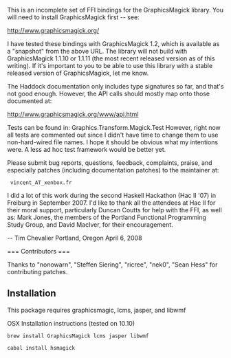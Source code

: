 This is an incomplete set of FFI bindings for the GraphicsMagick
library. You will need to install GraphicsMagick first -- see:
   
   http://www.graphicsmagick.org/


I have tested these bindings with GraphicsMagick 1.2, which is
available as a "snapshot" from the above URL. The library will not
build with GraphicsMagick 1.1.10 or 1.1.11 (the most recent
released version as of this writing). If it's important to you to
be able to use this library with a stable released version of
GraphicsMagick, let me know.

The Haddock documentation only includes type signatures so far, and
that's not good enough. However, the API calls should mostly map onto
those documented at:

   http://www.graphicsmagick.org/www/api.html

Tests can be found in:
   Graphics.Transform.Magick.Test
However, right now all tests are commented out since I didn't have
time to change them to use non-hard-wired file names. I hope it should
be obvious what my intentions were. A less ad hoc test framework would
be better yet.

Please submit bug reports, questions, feedback, complaints, praise,
and especially patches (including documentation patches) to the 
maintainer at:

     vincent_AT_xenbox.fr

I did a lot of this work during the second Haskell Hackathon (Hac II
'07) in Freiburg in September 2007. I'd like to thank all the
attendees at Hac II for their moral support, particularly Duncan
Coutts for help with the FFI, as well as: Mark Jones, the members of
the Portland Functional Programming Study Group, and David MacIver,
for their encouragement.

  -- Tim Chevalier
     Portland, Oregon
     April 6, 2008

=== Contributors ===

Thanks to "nonowarn", "Steffen Siering", "ricree", "nek0", "Sean Hess"
for contributing patches.

Installation
------------

This package requires graphicsmagic, lcms, jasper, and libwmf

OSX Installation instructions (tested on 10.10)

    brew install GraphicsMagick lcms jasper libwmf

    cabal install hsmagick


